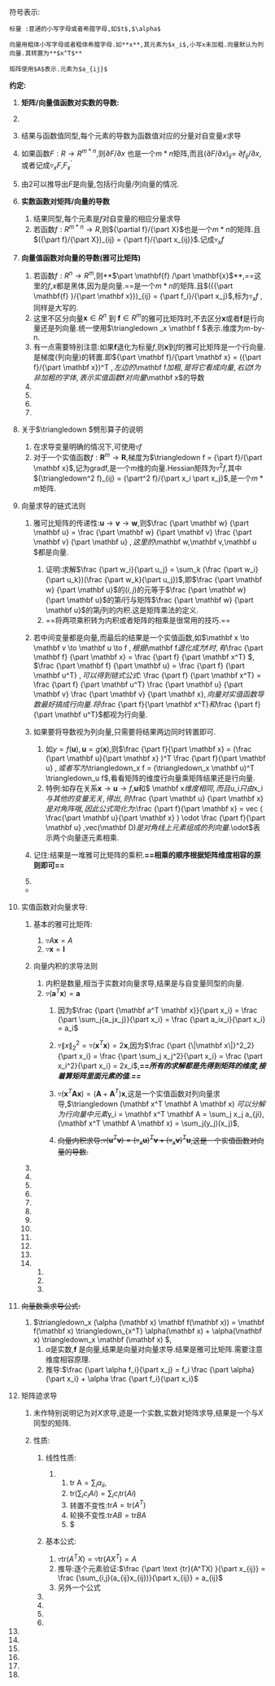 符号表示:

```Eng
标量 :普通的小写字母或者希腊字母,如$t$,$\alpha$

向量用粗体小写字母或者粗体希腊字母.如**x**,其元素为$x_i$,小写x未加粗.向量默认为列向量.其转置为**$x^T$**

矩阵使用$A$表示.元素为$a_{ij}$
```



**约定:**

1. **矩阵/向量值函数对实数的导数:**

2. 

   1. 结果与函数值同型,每个元素的导数为函数值对应的分量对自变量$x$求导
   2. 如果函数$F:R \to R^{m*n}$,则$\partial F /\partial x$ 也是一个$m*n$矩阵,而且$({\partial F /\partial x} )_{ij}$= ${\partial {f_{ij}}} /{\partial x}$,或者记成$\triangledown_x F$,$F_x^{'}$
   3. 由2可以推导出$F$是向量,包括行向量/列向量的情况.

3. **实数函数对矩阵/向量的导数**

   1. 结果同型,每个元素是$f$对自变量的相应分量求导
   2. 若函数$f:R^{m*n} \to R$,则${\partial f}/{\part X}$也是一个$m*n$的矩阵.且$({\part f}/{\part X})_{ij} = {\part f}/{\part x_{ij}}$.记成$\triangledown_ x f$

4. **向量值函数对向量的导数(雅可比矩阵)**

   1. 若函数$f:R^n\to R^m$,则**$\part \mathbf{f} /\part \mathbf{x}$**,==这里的$f$,$x$都是黑体,因为是向量.==是一个$m*n$的矩阵.且$({{\part \mathbf{f} }/{\part \mathbf x}})_{ij} = {\part f_i}/{\part x_j}$,标为$\triangledown_ x f$ ,同样是大写的.
   2. 这里不区分向量$\mathbf x \in R^n$ 到 $\mathbf f \in R^m$的雅可比矩阵时,不去区分$\mathbf x$或者$\mathbf f$是行向量还是列向量.统一使用$\triangledown _x \mathbf f $表示.维度为m-by-n.
   3. 有一点需要特别注意:如果$\mathbf f$退化为标量$f$,则$\mathbf x$到$f$的雅可比矩阵是一个行向量.是梯度(列向量)的转置.即${\part \mathbf f}/{\part \mathbf x} = ({\part f}/{\part \mathbf x})^T  $,左边的$\mathbf f$加粗,是将它看成向量,右边$f$为非加粗的字体,表示实值函数$f$对向量$\mathbf x$的导数
   4. 
   5. 
   6. 
   7. 

5. 关于$\triangledown $劈形算子的说明

   1. 在求导变量明确的情况下,可使用$\triangledown f$
   2. 对于一个实值函数$f:\mathbf R^{m} \to \mathbf R$,梯度为$\triangledown f = {\part f}/{\part \mathbf x}$,记为gradf,是一个$m$维的向量.Hessian矩阵为$\triangledown^2 f$,其中$(\triangledown^2 f)_{ij} = {\part^2 f}/{\part x_i \part x_j}$,是一个$m*m$矩阵.

6. 向量求导的链式法则

   1. 雅可比矩阵的传递性:$\mathbf u \to \mathbf v \to \mathbf w$,则$\frac {\part \mathbf w} {\part \mathbf u} = \frac {\part \mathbf w} {\part \mathbf v} \frac {\part \mathbf v} {\part \mathbf u}  $,这里的$\mathbf w,\mathbf v,\mathbf u $都是向量.

      1. 证明:求解$\frac {\part w_i}{\part u_j} = \sum_k (\frac {\part w_i}{\part u_k})(\frac {\part w_k}{\part u_j})$,即$\frac {\part \mathbf w} {\part \mathbf u}$的$(i,j)$的元等于$\frac {\part \mathbf w} {\part \mathbf u}$的第$i$行与矩阵$\frac {\part \mathbf w} {\part \mathbf u}$的第$j$列的内积.这是矩阵乘法的定义.
      2. ==将两项乘积转为内积或者矩阵的相乘是很常用的技巧.==

   2. 若中间变量都是向量,而最后的结果是一个实值函数,如$\mathbf x \to \mathbf v \to \mathbf u \to f $,根据$\mathbf f$退化成为$f$时,有$\frac {\part \mathbf f} {\part \mathbf x} = \frac {\part f} {\part \mathbf x^T} $,  $\frac {\part \mathbf f} {\part \mathbf u} = \frac {\part f} {\part \mathbf u^T} $,可以得到链式公式:$ \frac {\part f} {\part \mathbf x^T} =  \frac {\part f} {\part \mathbf u^T} \frac {\part \mathbf u} {\part \mathbf v} \frac {\part \mathbf v} {\part \mathbf x}$,向量对实值函数导数最好搞成行向量.将$\frac {\part f}{\part \mathbf x^T}$和$\frac {\part f}{\part \mathbf u^T}$都视为行向量.

   3. 如果要将导数视为列向量,只需要将结果两边同时转置即可.

      1. 如$y=f(\mathbf u),\mathbf u = g(\mathbf x)$,则$\frac {\part f}{\part \mathbf x} = (\frac {\part \mathbf u}{\part \mathbf x} )^T \frac {\part f}{\part \mathbf u} $,或者写为$\triangledown_x f = (\triangledown_x \mathbf u)^T \triangledown_u f$,看看矩阵的维度行向量乘矩阵结果还是行向量.
      2. 特例:如存在关系$\mathbf x \to \mathbf u \to f$,$\mathbf u$和$ \mathbf x$维度相同,而且$u_i$只由$x_i$与其他的变量无关,得出,则$\frac {\part \mathbf u} {\part \mathbf x}$是对角阵哦,因此公式简化为:$\frac {\part f}{\part \mathbf x} = vec (  \frac{\part \mathbf u}{\part \mathbf x} ) \odot \frac {\part f}{\part \mathbf u} $,$vec(\mathbf D)$是对角线上元素组成的列向量.$\odot$表示两个向量逐元素相乘.

   4. 记住:结果是一堆雅可比矩阵的乘积.**==相乘的顺序根据矩阵维度相容的原则即可==**

   5. 

      - 	

7. 实值函数对向量求导:

   1. 基本的雅可比矩阵:
      1. $\triangledown A \mathbf x = A$ 
      2.  $\triangledown  \mathbf x = \mathbf I$

   2. 向量内积的求导法则
      1. 内积是数量,相当于实数对向量求导,结果是与自变量同型的向量.
      2. $\triangledown (\mathbf a^T \mathbf x) = \mathbf a$ 
         1. 因为$\frac {\part {\mathbf a^T \mathbf x}}{\part x_i} = \frac {\part \sum_j{a_jx_j}}{\part x_i} = \frac {\part a_ix_i}{\part x_i} = a_i​$

         2. $\triangledown {\| x\|}_2^2 = \triangledown(\mathbf x^T \mathbf x) = 2\mathbf x$,因为$\frac {\part {\|\mathbf x\|}^2_2}{\part x_i} = \frac {\part \sum_j x_j^2}{\part x_i} = \frac {\part x_i^2}{\part x_i} = 2x_i$,**==*所有的求解都是先得到矩阵的维度,接着算矩阵里面元素的值.==***

         3. $\triangledown (\mathbf x^T \mathbf A \mathbf x) = (\mathbf A + \mathbf A^T) \mathbf x$,这是一个实值函数对列向量求导,$\triangledown (\mathbf x^T \mathbf A \mathbf x) $可以分解为行向量中元素$y_i = \mathbf x^T \mathbf A = \sum_j x_j a_{ji}$,$(\mathbf x^T \mathbf A \mathbf x) = \sum_j(y_j)(x_j)$,

         4. ~~向量内积求导:$\triangledown(\mathbf u^T \mathbf v) = (\triangledown_x \mathbf u)^T \mathbf v + (\triangledown_x \mathbf v)^T \mathbf u ​$,这是一个实值函数对向量的导数.~~

   3. 

     1. 

   4. 

   5. 

   6. 

   7. 

   8. 

   9. 

   10. 

   11. 

   12. 

   13. 1. 
       2.  
       3. 

8. ~~向量数乘求导公式:~~

   1. $\triangledown_x (\alpha (\mathbf x) \mathbf f(\mathbf x)) = \mathbf f(\mathbf x) \triangledown_{x^T} \alpha(\mathbf x) + \alpha(\mathbf x) \triangledown_x \mathbf (\mathbf x) $, 
      1. $\alpha$是实数,$\mathbf f$ 是向量,结果是向量对向量求导.结果是雅可比矩阵.需要注意维度相容原理.
      2. 推导:$\frac {\part \alpha f_i}{\part x_j} = f_i \frac {\part \alpha}{\part x_i} + \alpha \frac {\part f_i}{\part x_i}$

9. 矩阵迹求导

   1. 未作特别说明记为对$X$求导,迹是一个实数,实数对矩阵求导,结果是一个与$X$同型的矩阵.

   2. 性质:

      1. 线性性质:

         1. 1. $\text{tr A} = \sum_i a_{ii}​$,
            2. $\text{tr}(\sum_i c_i Ai) = \sum_i c_i \text{tr}(Ai)$
            3. 转置不变性:$\text{tr} A = \text{tr} (A^T)$
            4. 轮换不变性:$\text {tr}AB = \text {tr} BA$
            5. $

      2. 基本公式:

         1. $\triangledown \text{tr}(A^TX) = \triangledown \text{tr}(AX^T)=A$
         2. 推导:逐个元素验证:$\frac {\part \text {tr}(A^TX) }{\part x_{ij}} = \frac {\sum_{i,j}(a_{ij}x_{ij})}{\part x_{ij}} = a_{ij}$
         3. 另外一个公式

      3. 

      4. 

      5. 

         1. 

10. 

11. 

12. 

13. 

14. 

15. 

         

         

         
